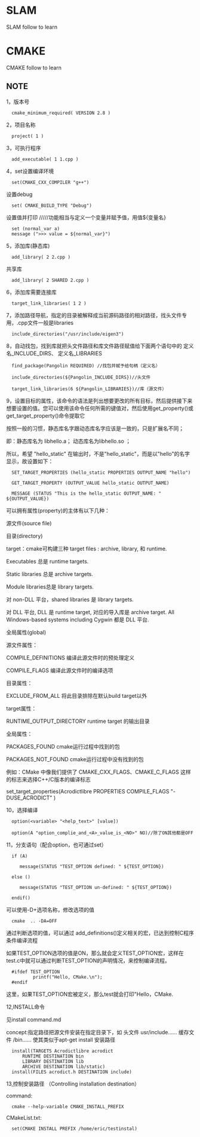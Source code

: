 # SLAM
SLAM follow to learn 

# CMAKE
CMAKE follow to learn
## NOTE
1，版本号

      cmake_minimum_required( VERSION 2.8 )

2，项目名称 

      project( 1 )

3，可执行程序

      add_executable( 1 1.cpp )

4，set设置编译环境

      set(CMAKE_CXX_COMPILER "g++")

   设置debug
   
      set( CMAKE_BUILD_TYPE "Debug")

   设置值并打印 /////功能相当与定义一个变量并赋予值，用值${变量名}
   
      set (normal_var a)
      message (">>> value = ${normal_var}")

5，添加库(静态库)

      add_library( 2 2.cpp ) 

共享库

      add_library( 2 SHARED 2.cpp ) 

6，添加库需要连接库

      target_link_libraries( 1 2 )

7，添加路径导航，指定的目录被解释成当前源码路径的相对路径，找头文件专用，.cpp文件一般是libraries

      include_directories("/usr/include/eigen3")

8，自动找包，找到库就把头文件路径和库文件路径赋值给下面两个语句中的  定义名_INCLUDE_DIRS、 定义名_LIBRARIES

      find_package(Pangolin REQUIRED) //找包并赋予给句柄（定义名）
                                               
      include_directories(${Pangolin_INCLUDE_DIRS})//头文件  

      target_link_libraries(6 ${Pangolin_LIBRARIES})//库（源文件）

9，设置目标的属性，该命令的语法是列出想要更改的所有目标，然后提供接下来想要设置的值。您可以使用该命令任何所需的键值对，然后使用get_property()或get_target_property()命令提取它

按照一般的习惯，静态库名字跟动态库名字应该是一致的，只是扩展名不同；
 
即：静态库名为 libhello.a； 动态库名为libhello.so ；
 
所以，希望 "hello_static" 在输出时，不是"hello_static"，而是以"hello"的名字显示，故设置如下：
 
      SET_TARGET_PROPERTIES (hello_static PROPERTIES OUTPUT_NAME "hello")
 
      GET_TARGET_PROPERTY (OUTPUT_VALUE hello_static OUTPUT_NAME)
 
      MESSAGE (STATUS "This is the hello_static OUTPUT_NAME: " ${OUTPUT_VALUE})

可以拥有属性(property)的主体有以下几种：

源文件(source file)

目录(directory)

target：cmake可构建三种 target files : archive, library, 和 runtime. 

Executables 总是 runtime targets. 

Static libraries 总是 archive targets. 

Module libraries总是 library targets. 

对 non-DLL 平台，shared libraries 是 library targets. 

对 DLL 平台, DLL 是 runtime target, 对应的导入库是 archive target. All Windows-based systems including Cygwin 都是 DLL 平台.

全局属性(global)

源文件属性：

COMPILE_DEFINITIONS 编译此源文件时的预处理定义

COMPILE_FLAGS 编译此源文件时的编译选项

目录属性：

EXCLUDE_FROM_ALL 将此目录排除在默认build target以外

target属性：

RUNTIME_OUTPUT_DIRECTORY runtime target 的输出目录

全局属性：

PACKAGES_FOUND cmake运行过程中找到的包

PACKAGES_NOT_FOUND cmake运行过程中没有找到的包

例如：CMake 中像我们提供了 CMAKE_CXX_FLAGS、CMAKE_C_FLAGS 这样的标志来选择C++/C版本的编译标志

set_target_properties(Acrodictlibre PROPERTIES COMPILE_FLAGS "-DUSE_ACRODICT" )

10，选择编译

      option(<variable> "<help_text>" [value])

      option(A "option_complie_and_<A>_value_is_<NO>" NO)//除了ON其他都是OFF
   
11，分支语句（配合option，也可通过set）

      if (A)
   
         message(STATUS "TEST_OPTION defined: " ${TEST_OPTION})
   
      else ()
   
         message(STATUS "TEST_OPTION un-defined: " ${TEST_OPTION})
   
      endif()
   
可以使用-D+选项名称，修改选项的值
   
      cmake  .. -DA=OFF
   
通过判断选项的值，可以通过 add_definitions()定义相关的宏，已达到控制C程序条件编译流程   
   
如果TEST_OPTION选项的值是ON，那么就会定义TEST_OPTION宏，这样在test.c中就可以通过判断TEST_OPTION的声明情况，来控制编译流程。

      #ifdef TEST_OPTION
              printf("Hello, CMake.\n");
      #endif

这里，如果TEST_OPTION宏被定义，那么test就会打印"Hello，CMake.

12,INSTALL命令

见install command.md

concept:指定路径把源文件安装在指定目录下，如 头文件 usr/include...... 缓存文件 /bin...... 使其类似于apt-get install 安装路径 

      install(TARGETS Acrodictlibre acrodict 
          RUNTIME DESTINATION bin 
          LIBRARY DESTINATION lib
          ARCHIVE DESTINATION lib/static)
      install(FILES acrodict.h DESTINATION include)
13,控制安装路径 （Controlling installation destination）

command:

      cmake --help-variable CMAKE_INSTALL_PREFIX
      
CMakeList.txt:  

      set(CMAKE INSTALL PREFIX /home/eric/testinstal)
      
      

